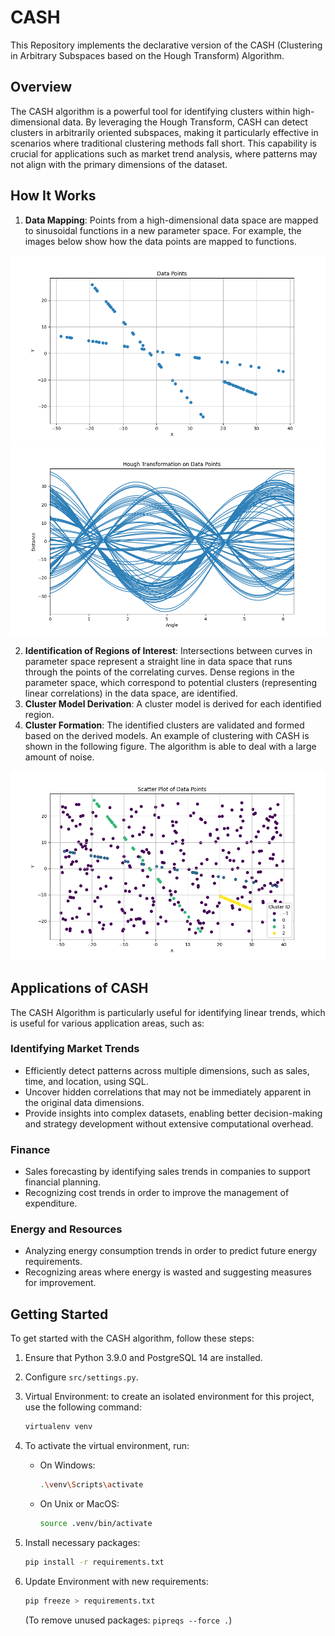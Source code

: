 # CASH

This Repository implements the declarative version of the CASH (Clustering in Arbitrary Subspaces based on the Hough Transform) Algorithm.

## Overview

The CASH algorithm is a powerful tool for identifying clusters within high-dimensional data. By leveraging the Hough Transform, CASH can detect clusters in arbitrarily oriented subspaces, making it particularly effective in scenarios where traditional clustering methods fall short. This capability is crucial for applications such as market trend analysis, where patterns may not align with the primary dimensions of the dataset.

## How It Works

1. **Data Mapping**: Points from a high-dimensional data space are mapped to sinusoidal functions in a new parameter space. For example, the images below show how the data points are mapped to functions.

![points](./assets/Data_Points.png)
![transform](./assets/Hough_Transform.png)

2. **Identification of Regions of Interest**: Intersections between curves in parameter space represent a straight line in data space that runs through the points of the correlating curves. Dense regions in the parameter space, which correspond to potential clusters (representing linear correlations) in the data space, are identified.
3. **Cluster Model Derivation**: A cluster model is derived for each identified region.
4. **Cluster Formation**: The identified clusters are validated and formed based on the derived models. An example of clustering with CASH is shown in the following figure. The algorithm is able to deal with a large amount of noise.

![clustering](./assets/CASH_Clustering.png)

## Applications of CASH

The CASH Algorithm is particularly useful for identifying linear trends, which is useful for various application areas, such as:

### Identifying Market Trends

- Efficiently detect patterns across multiple dimensions, such as sales, time, and location, using SQL.
- Uncover hidden correlations that may not be immediately apparent in the original data dimensions.
- Provide insights into complex datasets, enabling better decision-making and strategy development without extensive computational overhead.

### Finance

- Sales forecasting by identifying sales trends in companies to support financial planning.
- Recognizing cost trends in order to improve the management of expenditure.

### Energy and Resources

- Analyzing energy consumption trends in order to predict future energy requirements.
- Recognizing areas where energy is wasted and suggesting measures for improvement.

## Getting Started

To get started with the CASH algorithm, follow these steps:

1. Ensure that Python 3.9.0 and PostgreSQL 14 are installed.
2. Configure `src/settings.py`.
3. Virtual Environment: to create an isolated environment for this project, use the following command:
    ```sh
    virtualenv venv
    ```
4. To activate the virtual environment, run:
   - On Windows: 
     ```sh
     .\venv\Scripts\activate
     ```
   - On Unix or MacOS:
     ```sh
     source .venv/bin/activate
     ```
5. Install necessary packages:
    ```sh
    pip install -r requirements.txt
    ```
6. Update Environment with new requirements:
    ```sh
    pip freeze > requirements.txt
    ```

   (To remove unused packages: `pipreqs --force .`)
